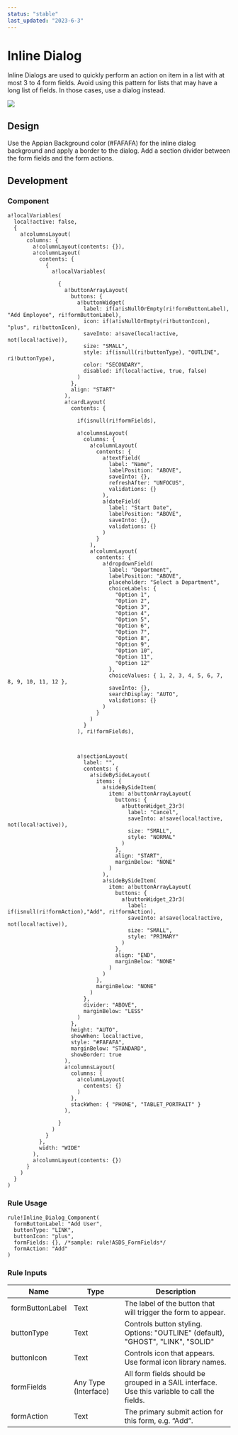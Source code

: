```yaml
---
status: "stable"
last_updated: "2023-6-3"
---
```


# Inline Dialog

Inline Dialogs are used to quickly perform an action on item in a list with at most 3 to 4 form fields. Avoid using this pattern for lists that may have a long list of fields. In those cases, use a dialog instead.

![](https://github.com/user-attachments/assets/5e69f211-bfd7-4bf0-8ef8-d6473bc44023)

## Design

Use the Appian Background color (#FAFAFA) for the inline dialog background and apply a border to the dialog. Add a section divider between the form fields and the form actions.

## Development

### Component
```
a!localVariables(
  local!active: false,
  {
    a!columnsLayout(
      columns: {
        a!columnLayout(contents: {}),
        a!columnLayout(
          contents: {
            {
              a!localVariables(
               
                {
                  a!buttonArrayLayout(
                    buttons: {
                      a!buttonWidget(
                        label: if(a!isNullOrEmpty(ri!formButtonLabel), "Add Employee", ri!formButtonLabel),
                        icon: if(a!isNullOrEmpty(ri!buttonIcon), "plus", ri!buttonIcon),
                        saveInto: a!save(local!active, not(local!active)),
                        size: "SMALL",
                        style: if(isnull(ri!buttonType), "OUTLINE", ri!buttonType),
                        color: "SECONDARY",
                        disabled: if(local!active, true, false)
                      )
                    },
                    align: "START"
                  ),
                  a!cardLayout(
                    contents: {
                      
                      if(isnull(ri!formFields),
                     
                      a!columnsLayout(
                        columns: {
                          a!columnLayout(
                            contents: {
                              a!textField(
                                label: "Name",
                                labelPosition: "ABOVE",
                                saveInto: {},
                                refreshAfter: "UNFOCUS",
                                validations: {}
                              ),
                              a!dateField(
                                label: "Start Date",
                                labelPosition: "ABOVE",
                                saveInto: {},
                                validations: {}
                              )
                            }
                          ),
                          a!columnLayout(
                            contents: {
                              a!dropdownField(
                                label: "Department",
                                labelPosition: "ABOVE",
                                placeholder: "Select a Department",
                                choiceLabels: {
                                  "Option 1",
                                  "Option 2",
                                  "Option 3",
                                  "Option 4",
                                  "Option 5",
                                  "Option 6",
                                  "Option 7",
                                  "Option 8",
                                  "Option 9",
                                  "Option 10",
                                  "Option 11",
                                  "Option 12"
                                },
                                choiceValues: { 1, 2, 3, 4, 5, 6, 7, 8, 9, 10, 11, 12 },
                                saveInto: {},
                                searchDisplay: "AUTO",
                                validations: {}
                              )
                            }
                          )
                        }
                      ), ri!formFields),
                      
                      
                      
                      a!sectionLayout(
                        label: "",
                        contents: {
                          a!sideBySideLayout(
                            items: {
                              a!sideBySideItem(
                                item: a!buttonArrayLayout(
                                  buttons: {
                                    a!buttonWidget_23r3(
                                      label: "Cancel",
                                      saveInto: a!save(local!active, not(local!active)),
                                      size: "SMALL",
                                      style: "NORMAL"
                                    )
                                  },
                                  align: "START",
                                  marginBelow: "NONE"
                                )
                              ),
                              a!sideBySideItem(
                                item: a!buttonArrayLayout(
                                  buttons: {
                                    a!buttonWidget_23r3(
                                      label: if(isnull(ri!formAction),"Add", ri!formAction),
                                      saveInto: a!save(local!active, not(local!active)),
                                      size: "SMALL",
                                      style: "PRIMARY"
                                    )
                                  },
                                  align: "END",
                                  marginBelow: "NONE"
                                )
                              )
                            },
                            marginBelow: "NONE"
                          )
                        },
                        divider: "ABOVE",
                        marginBelow: "LESS"
                      )
                    },
                    height: "AUTO",
                    showWhen: local!active,
                    style: "#FAFAFA",
                    marginBelow: "STANDARD",
                    showBorder: true
                  ),
                  a!columnsLayout(
                    columns: {
                      a!columnLayout(
                        contents: {}
                      )
                    },
                    stackWhen: { "PHONE", "TABLET_PORTRAIT" }
                  ),
                
                }
              )
            }
          },
          width: "WIDE"
        ),
        a!columnLayout(contents: {})
      }
    )
  }
)
```

### Rule Usage
```
rule!Inline_Dialog_Component(
  formButtonLabel: "Add User",
  buttonType: "LINK",
  buttonIcon: "plus",
  formFields: {}, /*sample: rule!ASDS_FormFields*/
  formAction: "Add"
)
```

### Rule Inputs
|Name|Type|Description|
|--- |--- |--- |
|formButtonLabel|Text|The label of the button that will trigger the form to appear.|
|buttonType|Text|Controls button styling. Options: "OUTLINE" (default), "GHOST", "LINK", "SOLID"|
|buttonIcon|Text|Controls icon that appears. Use formal icon library names.|
|formFields|Any Type (Interface)|All form fields should be grouped in a SAIL interface. Use this variable to call the fields.|
|formAction|Text|The primary submit action for this form, e.g. “Add“.|

